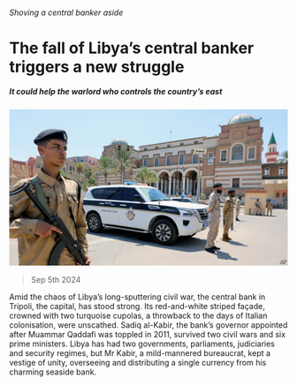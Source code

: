 ###### Shoving a central banker aside

# The fall of Libya’s central banker triggers a new struggle 

##### It could help the warlord who controls the country’s east 

![image](images/20240907_MAP505.jpg) 

> Sep 5th 2024 

Amid the chaos of Libya’s long-sputtering civil war, the central bank in Tripoli, the capital, has stood strong. Its red-and-white striped façade, crowned with two turquoise cupolas, a throwback to the days of Italian colonisation, were unscathed. Sadiq al-Kabir, the bank’s governor appointed after Muammar Qaddafi was toppled in 2011, survived two civil wars and six prime ministers. Libya has had two governments, parliaments, judiciaries and security regimes, but Mr Kabir, a mild-mannered bureaucrat, kept a vestige of unity, overseeing and distributing a single currency from his charming seaside bank.

